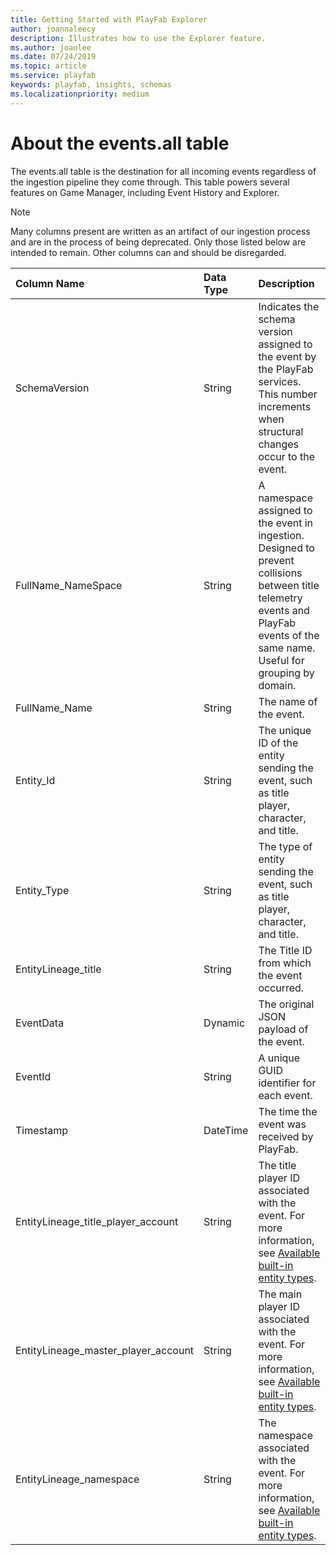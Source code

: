 ```yaml
---
title: Getting Started with PlayFab Explorer
author: joannaleecy
description: Illustrates how to use the Explorer feature.
ms.author: joanlee
ms.date: 07/24/2019
ms.topic: article
ms.service: playfab
keywords: playfab, insights, schemas
ms.localizationpriority: medium
---
```


# About the events.all table

The events.all table is the destination for all incoming events regardless of the ingestion pipeline they come through. This table powers several features on Game Manager, including Event History and Explorer.

> [!NOTE]
> Many columns present are written as an artifact of our ingestion process and are in the process of being deprecated. Only those listed below are intended to remain. Other columns can and should be disregarded.

| Column Name                           | Data Type   | Description                                                                       |
| :-------------                        | :---------- | :-----------                                                                      |
| SchemaVersion                         | String      | Indicates the schema version assigned to the event by the PlayFab services. This number increments when structural changes occur to the event.|
| FullName_NameSpace                    | String      | A namespace assigned to the event in ingestion. Designed to prevent collisions between title telemetry events and PlayFab events of the same name. Useful for grouping by domain. |
| FullName_Name                         | String      | The name of the event. |
| Entity_Id                             | String      | The unique ID of the entity sending the event, such as title player, character, and title.|
| Entity_Type                           | String      | The type of entity sending the event, such as title player, character, and title. |
| EntityLineage_title                   | String      | The Title ID from which the event occurred. |
| EventData                             | Dynamic     | The original JSON payload of the event. |
| EventId                               | String      | A unique GUID identifier for each event. |
| Timestamp                             | DateTime    | The time the event was received by PlayFab. |
| EntityLineage_title_player_account    | String      | The title player ID associated with the event. For more information, see [Available built-in entity types](../../data/entities/available-built-in-entity-types.md). |
| EntityLineage_master_player_account   | String      | The main player ID associated with the event. For more information, see [Available built-in entity types](../../data/entities/available-built-in-entity-types.md). |
| EntityLineage_namespace               | String      | The namespace associated with the event. For more information, see [Available built-in entity types](../../data/entities/available-built-in-entity-types.md). |

